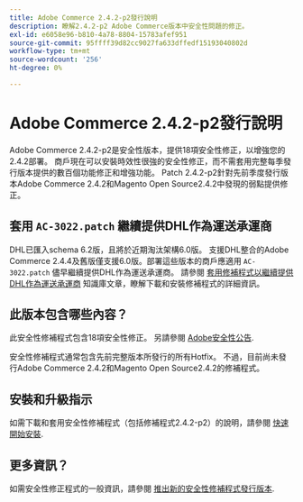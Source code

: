 ```yaml
---
title: Adobe Commerce 2.4.2-p2發行說明
description: 瞭解2.4.2-p2 Adobe Commerce版本中安全性問題的修正。
exl-id: e6058e96-b810-4a78-8804-15783afef951
source-git-commit: 95ffff39d82cc9027fa633dffedf15193040802d
workflow-type: tm+mt
source-wordcount: '256'
ht-degree: 0%

---
```


# Adobe Commerce 2.4.2-p2發行說明

Adobe Commerce 2.4.2-p2是安全性版本，提供18項安全性修正，以增強您的2.4.2部署。 商戶現在可以安裝時效性很強的安全性修正，而不需套用完整每季發行版本提供的數百個功能修正和增強功能。 Patch 2.4.2-p2針對先前季度發行版本Adobe Commerce 2.4.2和Magento Open Source2.4.2中發現的弱點提供修正。

## 套用 `AC-3022.patch` 繼續提供DHL作為運送承運商

DHL已匯入schema 6.2版，且將於近期淘汰架構6.0版。 支援DHL整合的Adobe Commerce 2.4.4及舊版僅支援6.0版。部署這些版本的商戶應適用 `AC-3022.patch` 儘早繼續提供DHL作為運送承運商。 請參閱 [套用修補程式以繼續提供DHL作為運送承運商](https://support.magento.com/hc/en-us/articles/7707818131597-Apply-a-patch-to-continue-offering-DHL-as-shipping-carrier) 知識庫文章，瞭解下載和安裝修補程式的詳細資訊。

## 此版本包含哪些內容？

此安全性修補程式包含18項安全性修正。 另請參閱 [Adobe安全性公告](https://helpx.adobe.com/security/products/magento/apsb21-64.html).

安全性修補程式通常包含先前完整版本所發行的所有Hotfix。 不過，目前尚未發行Adobe Commerce 2.4.2和Magento Open Source2.4.2的修補程式。

## 安裝和升級指示

如需下載和套用安全性修補程式（包括修補程式2.4.2-p2）的說明，請參閱 [快速開始安裝](../../../installation/composer.md).

## 更多資訊？

如需安全性修正程式的一般資訊，請參閱 [推出新的安全性修補程式發行版本](https://community.magento.com/t5/Magento-DevBlog/Introducing-the-New-Security-Patch-Release/ba-p/141287).
